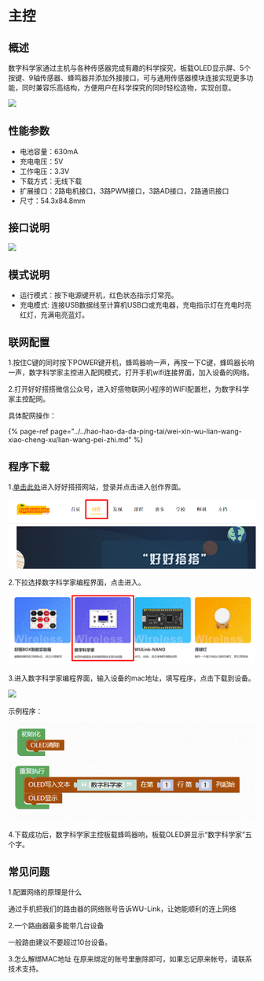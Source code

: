 # 主控

## 概述

数字科学家通过主机与各种传感器完成有趣的科学探究，板载OLED显示屏、5个按键、9轴传感器、蜂鸣器并添加外接接口，可与通用传感器模块连接实现更多功能，同时兼容乐高结构，方便用户在科学探究的同时轻松造物，实现创意。

![](../../.gitbook/assets/shuzike-1.png)

## 性能参数

* 电池容量：630mA
* 充电电压：5V
* 工作电压：3.3V
* 下载方式：无线下载
* 扩展接口：2路电机接口，3路PWM接口，3路AD接口，2路通讯接口
* 尺寸：54.3x84.8mm

## 接口说明

![](../../.gitbook/assets/shuzike-2.png)

## 模式说明

* 运行模式：按下电源键开机，红色状态指示灯常亮。
* 充电模式: 连接USB数据线至计算机USB口或充电器，充电指示灯在充电时亮红灯，充满电亮蓝灯。

## 联网配置

1.按住C键的同时按下POWER键开机，蜂鸣器响一声，再按一下C键，蜂鸣器长响一声，数字科学家主控进入配网模式，打开手机wifi连接界面，加入设备的网络。

2.打开好好搭搭微信公众号，进入好搭物联网小程序的WIFI配置栏，为数字科学家主控配网。

具体配网操作：

{% page-ref page="../../hao-hao-da-da-ping-tai/wei-xin-wu-lian-wang-xiao-cheng-xu/lian-wang-pei-zhi.md" %}

## 程序下载

1.[单击此处](http://www.haohaodada.com)进入好好搭搭网站，登录并点击进入创作界面。

![](../../.gitbook/assets/haodabit-4.png)

2.下拉选择数字科学家编程界面，点击进入。

![](../../.gitbook/assets/shuzike-4.png)

3.进入数字科学家编程界面，输入设备的mac地址，填写程序，点击下载到设备。

![](../../.gitbook/assets/shuzike-5.png)

示例程序：

![](../../.gitbook/assets/shuzike-6.png)

4.下载成功后，数字科学家主控板载蜂鸣器响，板载OLED屏显示“数字科学家”五个字。

## 常见问题

1.配置网络的原理是什么

通过手机把我们的路由器的网络账号告诉WU-Link，让她能顺利的连上网络

2.一个路由器最多能带几台设备

一般路由建议不要超过10台设备。

3.怎么解绑MAC地址 在原来绑定的账号里删除即可，如果忘记原来帐号，请联系技术支持。


